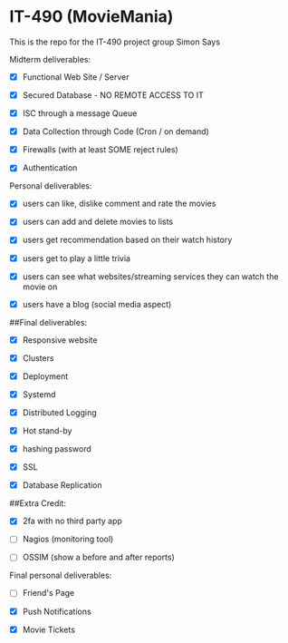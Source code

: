 # IT-490 (MovieMania)
This is the repo for the IT-490 project group Simon Says

Midterm deliverables:

- [x] Functional Web Site / Server

- [x] Secured Database - NO REMOTE ACCESS TO IT

- [x] ISC through a message Queue

- [x] Data Collection through Code (Cron / on demand)

- [x] Firewalls (with at least SOME reject rules)

- [x] Authentication


Personal deliverables:

- [x] users can like, dislike comment and rate the movies
  
- [x] users can add and delete movies to lists
      
- [x] users get recommendation based on their watch history
      
- [x] users get to play a little trivia
      
- [x] users can see what websites/streaming services they can watch the movie on
      
- [x] users have a blog (social media aspect)

##Final deliverables:

- [x] Responsive website

- [x] Clusters

- [x] Deployment

- [x] Systemd

- [x] Distributed Logging

- [x] Hot stand-by
  
- [x] hashing password
                  
- [x] SSL
            
- [x] Database Replication

##Extra Credit:

      
- [x] 2fa with no third party app
      
- [ ] Nagios (monitoring tool)
      
- [ ] OSSIM (show a before and after reports)

Final personal deliverables:

- [ ] Friend's Page
- [x] Push Notifications
- [x] Movie Tickets


